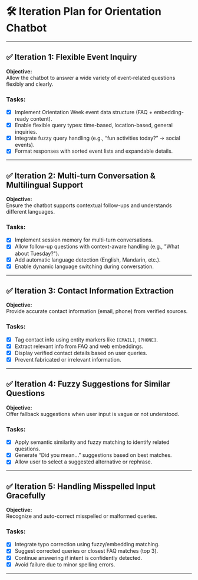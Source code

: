 # 🛠️ Iteration Plan for Orientation Chatbot

---

## ✅ Iteration 1: Flexible Event Inquiry

**Objective:**  
Allow the chatbot to answer a wide variety of event-related questions flexibly and clearly.

### Tasks:
- [x] Implement Orientation Week event data structure (FAQ + embedding-ready content).  
- [x] Enable flexible query types: time-based, location-based, general inquiries.  
- [x] Integrate fuzzy query handling (e.g., “fun activities today?” → social events).  
- [x] Format responses with sorted event lists and expandable details.

---

## ✅ Iteration 2: Multi-turn Conversation & Multilingual Support

**Objective:**  
Ensure the chatbot supports contextual follow-ups and understands different languages.

### Tasks:
- [x] Implement session memory for multi-turn conversations.  
- [x] Allow follow-up questions with context-aware handling (e.g., "What about Tuesday?").  
- [x] Add automatic language detection (English, Mandarin, etc.).  
- [x] Enable dynamic language switching during conversation.

---

## ✅ Iteration 3: Contact Information Extraction

**Objective:**  
Provide accurate contact information (email, phone) from verified sources.

### Tasks:
- [x] Tag contact info using entity markers like `[EMAIL]`, `[PHONE]`.  
- [x] Extract relevant info from FAQ and web embeddings.  
- [x] Display verified contact details based on user queries.  
- [x] Prevent fabricated or irrelevant information.

---

## ✅ Iteration 4: Fuzzy Suggestions for Similar Questions

**Objective:**  
Offer fallback suggestions when user input is vague or not understood.

### Tasks:
- [x] Apply semantic similarity and fuzzy matching to identify related questions.  
- [x] Generate “Did you mean...” suggestions based on best matches.  
- [x] Allow user to select a suggested alternative or rephrase.

---

## ✅ Iteration 5: Handling Misspelled Input Gracefully

**Objective:**  
Recognize and auto-correct misspelled or malformed queries.

### Tasks:
- [x] Integrate typo correction using fuzzy/embedding matching.  
- [x] Suggest corrected queries or closest FAQ matches (top 3).  
- [x] Continue answering if intent is confidently detected.  
- [x] Avoid failure due to minor spelling errors.

---
